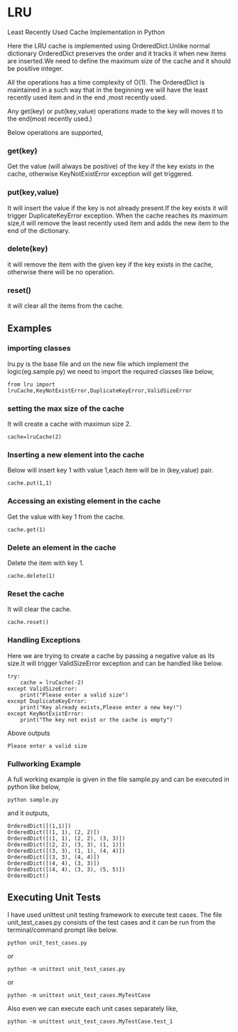 # LRU
Least Recently Used Cache Implementation in Python

Here the LRU cache is implemented using OrderedDict.Unlike normal dictionary OrderedDict preserves the order and it tracks it when new items are inserted.We need to define the  maximum size of the cache and it should be positive integer. 

All the operations has a time complexity of O(1). The OrderedDict is maintained in a such way that in the beginning we will have the least recently used item and in the end ,most recently used.

Any get(key) or put(key,value) operations made to the key will moves it to the end(most recently used.)

Below operations are supported,

### get(key)
Get the value (will always be positive) of the key if the key exists in the cache, otherwise KeyNotExistError exception will get triggered.

### put(key,value)
It will insert the value if the key is not already present.If the key exists it will trigger DuplicateKeyError exception.
When the cache reaches its maximum size,it will remove the least recently used item and adds the new item to the end of the dictionary.

### delete(key)
it will remove the item with the given key if the key exists in the cache, otherwise there will be no operation.

### reset()
it will clear all the items from the cache.

## Examples 

### importing classes

lru.py is the base file and on the new file which implement the logic(eg.sample.py) we need to import the required classes like below,

```
from lru import lruCache,KeyNotExistError,DuplicateKeyError,ValidSizeError

```

### setting the max size of the cache

It will create a cache with maximun size 2.
```
cache=lruCache(2)

```
### Inserting a new element into the cache

Below will insert key 1 with value 1,each item will be in (key,value) pair.
```
cache.put(1,1)

```
### Accessing an existing element in the cache

Get the value with key 1 from the cache.
```
cache.get(1)

```
### Delete an element in the cache

Delete the item with key 1.
```
cache.delete(1)

```
### Reset the cache

It will clear the cache.
```
cache.reset()

```
### Handling Exceptions 

Here we are trying to create a cache by passing a negative value as its size.It will trigger ValidSizeError exception and can be handled like below.
```
try:
    cache = lruCache(-2)
except ValidSizeError:
    print("Please enter a valid size")
except DuplicateKeyError:
    print("Key already exists,Please enter a new key!")
except KeyNotExistError:
    print("The key not exist or the cache is empty")

```
Above outputs

```
Please enter a valid size
```
### Fullworking Example

A full working example is given in the file sample.py and can be executed in python like below,

```
python sample.py
```
and it outputs,
```
OrderedDict([(1,1)])
OrderedDict([(1, 1), (2, 2)])
OrderedDict([(1, 1), (2, 2), (3, 3)])
OrderedDict([(2, 2), (3, 3), (1, 1)])
OrderedDict([(3, 3), (1, 1), (4, 4)])
OrderedDict([(3, 3), (4, 4)])
OrderedDict([(4, 4), (3, 3)])
OrderedDict([(4, 4), (3, 3), (5, 5)])
OrderedDict()
```

## Executing Unit Tests

I have used unittest unit testing framework to execute test cases. The file unit_test_cases.py consists of the test cases and it can be run from the terminal/command prompt like below.
```
python unit_test_cases.py
```
or
```
python -m unittest unit_test_cases.py
```
or
```
python -m unittest unit_test_cases.MyTestCase
```
Also even we can execute each unit cases separately like,
```
python -m unittest unit_test_cases.MyTestCase.test_1
```


